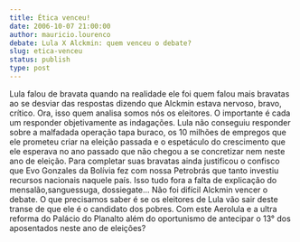 ```yaml
---
title: Ética venceu!
date: 2006-10-07 21:00:00
author: mauricio.lourenco
debate: Lula X Alckmin: quem venceu o debate?
slug: etica-venceu
status: publish 
type: post
---
```


Lula falou de bravata quando na realidade ele foi quem falou mais bravatas ao se desviar das respostas dizendo que Alckmin estava nervoso, bravo, crítico. Ora, isso quem analisa somos nós os eleitores. O importante é cada um responder objetivamente as indagações. Lula não conseguiu responder sobre a malfadada operação tapa buraco, os 10 milhões de empregos que ele prometeu criar na eleição passada e o espetáculo do crescimento que ele esperava no ano passado que não chegou a se concretizar nem neste ano de eleição. Para completar suas bravatas ainda justificou o confisco que Evo Gonzales da Bolívia fez com nossa Petrobrás que tanto investiu recursos nacionais naquele país. Isso tudo fora a falta de explicação do mensalão,sanguessuga, dossiegate... Não foi difícil Alckmin vencer o debate. O que precisamos saber é se os eleitores de Lula vão sair deste transe de que ele é o candidato dos pobres. Com este Aerolula e a ultra reforma do Palácio do Planalto além do oportunismo de antecipar o 13° dos aposentados neste ano de eleições?


